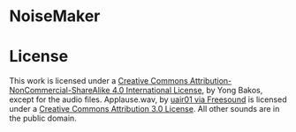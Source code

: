 # NoiseMaker



# License

This work is licensed under a [Creative Commons Attribution-NonCommercial-ShareAlike 4.0 International License](https://creativecommons.org/licenses/by-nc-sa/4.0/), by Yong Bakos, except for the audio files.
Applause.wav, by [uair01 via Freesound](http://www.freesound.org/people/uair01/sounds/89285/) is licensed under a [Creative Commons Attribution 3.0 License](https://creativecommons.org/licenses/by/3.0/). All other sounds are in the public domain.
